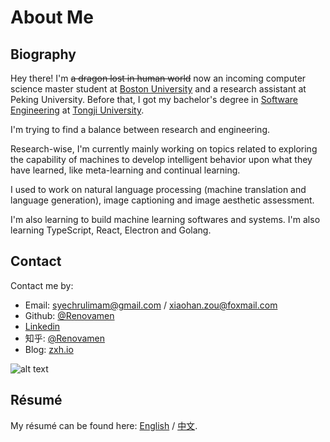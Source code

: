 # About Me

## Biography

Hey there! I'm ~~a dragon lost in human world~~ now an incoming computer science master student at [Boston University](https://www.bu.edu/) and a research assistant at Peking University. Before that, I got my bachelor's degree in [Software Engineering](http://sse.tongji.edu.cn/) at [Tongji University](https://www.tongji.edu.cn/).

I'm trying to find a balance between research and engineering.

Research-wise, I'm currently mainly working on topics related to exploring the capability of machines to develop intelligent behavior upon what they have learned, like meta-learning and continual learning.

I used to work on natural language processing (machine translation and language generation), image captioning and image aesthetic assessment.

I'm also learning to build machine learning softwares and systems. I'm also learning TypeScript, React, Electron and Golang.


## Contact

Contact me by:

- Email: [syechrulimam@gmail.com](mailto:syechrulimam@gmail.com) / [xiaohan.zou@foxmail.com](mailto:xiaohan.zou@foxmail.com)
- Github: [@Renovamen](https://github.com/Renovamen)
- [Linkedin](https://www.linkedin.com/in/xiaohan-zou)
- 知乎: [@Renovamen](https://www.zhihu.com/people/chao-neng-gui-su)
- Blog: [zxh.io](https://zxh.io)

![alt text](https://i.postimg.cc/Z5BbpzGt/unnamed-2-1.gif)

## Résumé

My résumé can be found here: [English](https://zxh.io/files/cv/brief/en.pdf) / [中文](https://zxh.io/files/cv/brief/cn.pdf).
